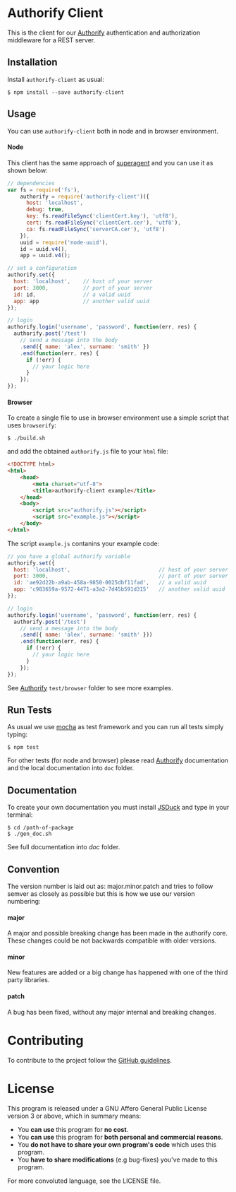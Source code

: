 # Authorify Client

This is the client for our [Authorify][1] authentication and authorization middleware for a REST server.

## Installation

Install `authorify-client` as usual:

    $ npm install --save authorify-client

## Usage

You can use `authorify-client` both in node and in browser environment. 

#### Node

This client has the same approach of [superagent][5] and you can use it as shown below:

```javascript
// dependencies
var fs = require('fs'),
    authorify = require('authorify-client')({
      host: 'localhost',
      debug: true,
      key: fs.readFileSync('clientCert.key'), 'utf8'),
      cert: fs.readFileSync('clientCert.cer'), 'utf8'),
      ca: fs.readFileSync('serverCA.cer'), 'utf8')
    }),
    uuid = require('node-uuid'),
    id = uuid.v4(),
    app = uuid.v4();

// set a configuration
authorify.set({
  host: 'localhost',    // host of your server
  port: 3000,           // port of your server
  id: id,               // a valid uuid
  app: app              // another valid uuid
});

// login
authorify.login('username', 'password', function(err, res) {
  authorify.post('/test')
    // send a message into the body
    .send({ name: 'alex', surname: 'smith' })
    .end(function(err, res) {
      if (!err) {
        // your logic here
      }
    });
});
```

#### Browser

To create a single file to use in browser environment use a simple script that uses `browserify`:

    $ ./build.sh

and add the obtained `authorify.js` file to your `html` file:

```html
<!DOCTYPE html>
<html>
    <head>
        <meta charset="utf-8">
        <title>authorify-client example</title>
    </head>
    <body>
        <script src="authorify.js"></script>
        <script src="example.js"></script>
    </body>
</html>
```

The script `example.js` contanins your example code:
    
```javascript
// you have a global authorify variable 
authorify.set({
  host: 'localhost',                            // host of your server
  port: 3000,                                   // port of your server
  id: 'ae92d22b-a9ab-458a-9850-0025dbf11fad',   // a valid uuid
  app: 'c983659a-9572-4471-a3a2-7d45b591d315'   // another valid uuid
});

// login
authorify.login('username', 'password', function(err, res) {
  authorify.post('/test')
    // send a message into the body
    .send({ name: 'alex', surname: 'smith' }))
    .end(function(err, res) {
      if (!err) {
        // your logic here
      }
    });
});
```
    
See [Authorify][1] `test/browser` folder to see more examples.

## Run Tests

As usual we use [mocha][4] as test framework and you can run all tests simply typing:

    $ npm test

For other tests (for node and browser) please read [Authorify][1] documentation and the local documentation into `doc` folder.

## Documentation

To create your own  documentation you must install [JSDuck](https://github.com/senchalabs/jsduck) and type in your terminal:

    $ cd /path-of-package
    $ ./gen_doc.sh

See full documentation into _doc_ folder.

## Convention

The version number is laid out as: major.minor.patch and tries to follow semver as closely as possible but this is how we use our version numbering:

#### major
A major and possible breaking change has been made in the authorify core. These changes could be not backwards compatible with older versions.

#### minor
New features are added or a big change has happened with one of the third party libraries.

#### patch
A bug has been fixed, without any major internal and breaking changes.

# Contributing

To contribute to the project follow the [GitHub guidelines][6].

# License

This program is released under a GNU Affero General Public License version 3 or above, which in summary means:

- You __can use__ this program for __no cost__.
- You __can use__ this program for __both personal and commercial reasons__.
- You __do not have to share your own program's code__ which uses this program.
- You __have to share modifications__ (e.g bug-fixes) you've made to this program.

For more convoluted language, see the LICENSE file.


[1]: https://www.npmjs.org/package/authorify
[2]: http://redis.io
[3]: https://developer.chrome.com/extensions/xhr
[4]: https://www.npmjs.org/package/mocha
[5]: https://www.npmjs.org/package/superagent
[6]: https://guides.github.com/activities/contributing-to-open-source/index.html#contributing
